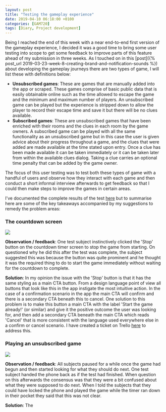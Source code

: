 ```yaml
---
layout: post
title: "Testing the gameplay experience"
date: 2019-04-10 06:18:00 +0100
categories: [GAM720]
tags: [Diary, Project development]
---
```


Being I reached the end of this week with a near end-to-end first version of the gameplay experience, I decided it was a good time to bring some user testing into scope to get some feedback to improve parts of this feature ahead of my submission in three weeks. As I touched on in this [post]({% post_url 2019-03-23-week-8-creating-brand-and-notification-sounds %}) about developing the gameplay journeys there are two types of game, I will list these with definitions below:

- **Unsubscribed games**: These are games that are manually added into the app or scraped. These games comprise of basic public data that is easily obtainable online such as the time allowed to escape the game and the minimum and maximum number of players. An unsubscribed game can be played but the experience is stripped down to allow the player to record their escape time and save it but there will be no clues available.
- **Subscribed games**: These are unsubscribed games that have been enriched with their rooms and the clues in each room by the game owners. A subscribed game can be played with all the same functionality as an unsubscribed game but in this case the user is given advice about their progress throughout a game, and the clues that were added are made available at the time stated upon entry. Once a clue has been made available it can be taken immediately or it can be taken later from within the available clues dialog. Taking a clue carries an optional time penalty that can be added by the game owner.

The focus of this user testing was to test both these types of game with a handful of users and observe how they interact with each game and then conduct a short informal interview afterwards to get feedback so that I could then make steps to improve the games in certain areas.

I've documented the complete results of the test [here](http://projects.antiblanks.com/escape/testing/Escape_UserTesting--PlayingAGame-20190401.pdf) but to summarise here are some of the key takeaways accompanied by my suggestions to remedy the problem areas:

### The countdown screen

![](/assets/img/GAM720_Wk10_TestingGamePlay--001.png)

**Observation / feedback**: One test subject instinctively clicked the 'Stop' button on the countdown timer screen to stop the game from starting. On questioned why he did this after the test was complete, the subject suggested this was because the button was quite prominent and he thought it was the required thing to do to start the game immediately without waiting for the countdown to complete.

**Solution**: In my opinion the issue with the 'Stop' button is that it has the same styling as a main CTA button. From a design language point of view all buttons that look like this in the app instigate the most intuitive action. In the case of a confirmation scenario in the app the main CTA will confirm and there is a secondary CTA beneath this to cancel. One solution to this problem is to make this button a main CTA with the label 'Start the game already!' (or similar) and give it the positive outcome the user was looking for, and then add a secondary CTA beneath the main CTA which reads 'Cancel' that is more consistent with the language used everywhere else in a confirm or cancel scenario. I have created a ticket on Trello [here](https://trello.com/c/J4S26BaR/55-dev019-alter-the-design-language-of-the-stop-button-on-the-countdown-screen) to address this.

### Playing an unsubscribed game

![](/assets/img/GAM720_Wk10_TestingGamePlay--002.png)

**Observation / feedback**: All subjects paused for a while once the game had begun and then started looking for what they should do next. One test subject handed the phone back as if the test had finished. When question on this afterwards the consensus was that they were a bit confused about what they were supposed to do next. When I told the subjects that they could have locked the phone and played the game while the timer ran down in their pocket they said that this was not clear.

**Solution**: The

